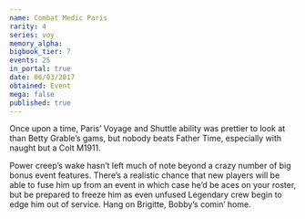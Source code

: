 ```yaml
---
name: Combat Medic Paris
rarity: 4
series: voy
memory_alpha:
bigbook_tier: 7
events: 25
in_portal: true
date: 06/03/2017
obtained: Event
mega: false
published: true
---
```


Once upon a time, Paris’ Voyage and Shuttle ability was prettier to look at than Betty Grable’s gams, but nobody beats Father Time, especially with naught but a Colt M1911.

Power creep’s wake hasn’t left much of note beyond a crazy number of big bonus event features. There’s a realistic chance that new players will be able to fuse him up from an event in which case he’d be aces on your roster, but be prepared to freeze him as even unfused Legendary crew begin to edge him out of service. Hang on Brigitte, Bobby’s comin’ home.
